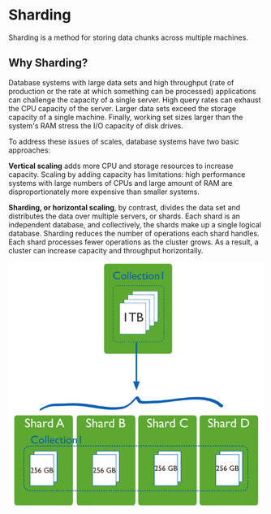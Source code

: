 # Sharding

Sharding is a method for storing data chunks across multiple machines.

## Why Sharding?

Database systems with large data sets and high throughput (rate of production or the rate at which something can be processed) applications can challenge the capacity of a single server. High query rates can exhaust the CPU capacity of the server. Larger data sets exceed the storage capacity of a single machine. Finally, working set sizes larger than the system's RAM stress the I/O capacity of disk drives.

To address these issues of scales, database systems have two basic approaches:

**Vertical scaling** adds more CPU and storage resources to increase capacity. Scaling by adding capacity has limitations: high performance systems with large numbers of CPUs and large amount of RAM are disproportionately more expensive than smaller systems.

**Sharding, or horizontal scaling**, by contrast, divides the data set and distributes the data over multiple servers, or shards. Each shard is an independent database, and collectively, the shards make up a single logical database. Sharding reduces the number of operations each shard handles. Each shard processes fewer operations as the cluster grows. As a result, a cluster can increase capacity and throughput horizontally.

![sharded-collection.png](assets/sharded-collection.png)

